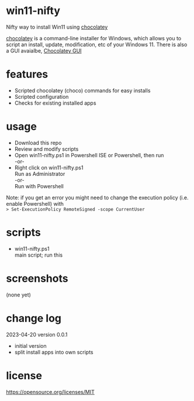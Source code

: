 # win11-nifty
Nifty way to install Win11 using [chocolatey](https://community.chocolatey.org/)

[chocolatey]([https://scoop-docs.now.sh/](https://docs.chocolatey.org/en-us/choco/setup)) is a command-line installer for Windows, which allows you to script an install, update, modification, etc of your Windows 11.
There is also a GUI avaialbe, [Chocolatey GUI](https://docs.chocolatey.org/en-us/chocolatey-gui/)

features  
========
* Scripted chocolatey (choco) commands for easy installs
* Scripted configuration
* Checks for existing installed apps

usage
========
* Download this repo  
* Review and modify scripts  
* Open win11-nifty.ps1 in Powershell ISE or Powershell, then run  
-or-
* Right click on win11-nifty.ps1  
Run as Administrator  
-or-   
Run with Powershell  

Note: if you get an error you might need to change the execution policy (i.e. enable Powershell) with  
`> Set-ExecutionPolicy RemoteSigned -scope CurrentUser`

  
scripts
=========
* win11-nifty.ps1  
  main script; run this
  

screenshots
========
(none yet)

change log
========
2023-04-20 version 0.0.1
* initial version
* split install apps into own scripts


license
========
https://opensource.org/licenses/MIT

